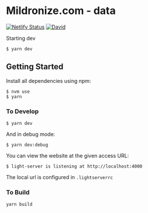 # Mildronize.com - data

[![Netlify Status](https://api.netlify.com/api/v1/badges/99ea2040-2728-4b09-860b-f3b3f49edd72/deploy-status)](https://app.netlify.com/sites/mildronize-data/deploys)
[![David](https://img.shields.io/david/mildronize/site-data)](https://david-dm.org/mildronize/site-data)

Starting dev

```
$ yarn dev
```

## Getting Started

Install all dependencies using npm:

```
$ nvm use
$ yarn
```

### To Develop

```
$ yarn dev
```
 And in debug mode:
 
```
$ yarn dev:debug
```

You can view the website at the given access URL:
```
$ light-server is listening at http://localhost:4000
```

The local url is configured in `.lightserverrc`

### To Build

```
yarn build
```
